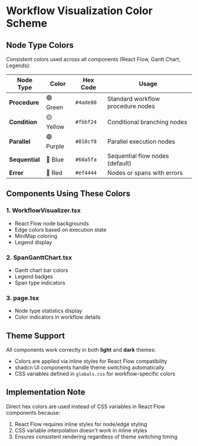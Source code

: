 # Workflow Visualization Color Scheme

## Node Type Colors

Consistent colors used across all components (React Flow, Gantt Chart, Legends):

| Node Type    | Color   | Hex Code  | Usage                                    |
|--------------|---------|-----------|------------------------------------------|
| **Procedure**   | 🟢 Green  | `#4ade80` | Standard workflow procedure nodes        |
| **Condition**   | 🟡 Yellow | `#fbbf24` | Conditional branching nodes              |
| **Parallel**    | 🟣 Purple | `#818cf8` | Parallel execution nodes                 |
| **Sequential**  | 🔵 Blue   | `#60a5fa` | Sequential flow nodes (default)          |
| **Error**       | 🔴 Red    | `#ef4444` | Nodes or spans with errors               |

## Components Using These Colors

### 1. WorkflowVisualizer.tsx
- React Flow node backgrounds
- Edge colors based on execution state
- MiniMap coloring
- Legend display

### 2. SpanGanttChart.tsx
- Gantt chart bar colors
- Legend badges
- Span type indicators

### 3. page.tsx
- Node type statistics display
- Color indicators in workflow details

## Theme Support

All components work correctly in both **light** and **dark** themes:
- Colors are applied via inline styles for React Flow compatibility
- shadcn UI components handle theme switching automatically
- CSS variables defined in `globals.css` for workflow-specific colors

## Implementation Note

Direct hex colors are used instead of CSS variables in React Flow components because:
1. React Flow requires inline styles for node/edge styling
2. CSS variable interpolation doesn't work in inline styles
3. Ensures consistent rendering regardless of theme switching timing
